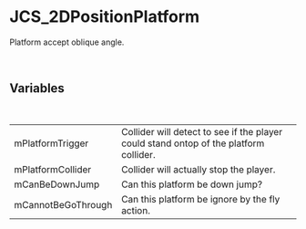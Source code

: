 <div id="content-header">
  <h1>JCS_2DPositionPlatform</h1>
</div>

<p>
  Platform accept oblique angle.
</p>


<br/>
<h2>Variables</h2>
<br/>

<table>
  <tr>
    <td>mPlatformTrigger</td>
    <td>Collider will detect to see if the player could stand ontop of the platform collider.</td>
  </tr>
  <tr>
    <td>mPlatformCollider</td>
    <td>Collider will actually stop the player.</td>
  </tr>
  <tr>
    <td>mCanBeDownJump</td>
    <td>Can this platform be down jump?</td>
  </tr>
  <tr>
    <td>mCannotBeGoThrough</td>
    <td>Can this platform be ignore by the fly action.</td>
  </tr>
</table>
